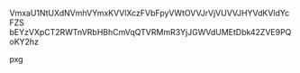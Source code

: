 VmxaU1NtUXdNVmhVYmxKVVlXczFVbFpyVWtOVVJrVjVUVVJHYVdKVldYcFZS
bEYzVXpCT2RWTnVRbHBhCmVqQTVRMmR3YjJGWVdUMEtDbk42ZVE9PQoKY2hz

pxg